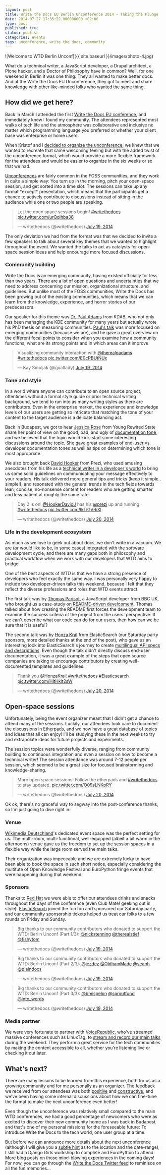 ```yaml
---
layout: post
title: Write the Docs EU Berlin Unconference 2014 - Taking the Plunge
date: 2014-07-27 17:35:22.000000000 +02:00
type: post
published: true
status: publish
categories: events
tags: unconference, write the docs, community
---
```


![Welcome to WTD Berlin Unconf]({{ site.baseurl }}/images/photo-4.jpg)

What do a technical writer, a JavaScript developer, a Drupal architect, a Plone hacker, and a Doctor of Philosophy have in common? Well, for one weekend in Berlin it was one thing: They all wanted to make better docs. And at the Write the Docs EU Unconference, they got to meet and share knowledge with other like-minded folks who wanted the same thing.

How did we get here?
--------------------

Back in March I attended the first [Write the Docs EU conference](http://docsideofthemoon.com/2014/05/17/write-the-docs-eu-2014/ "Write the Docs EU 2014, the beginning of my journey as a documentarian"), and immediately knew I found my community. The attendees represented most walks of tech life and the atmosphere was collaborative and inclusive no matter which programming language you preferred or whether your client base was enterprise or home users.

When Kristof and I [decided to organize the unconference](http://docsideofthemoon.com/2014/05/27/call-to-action-wtd-eu-berlin/ "Call to action – Write the Docs EU Unconference Berlin!"), we knew that we wanted to recreate that same welcoming feeling but with the added twist of the unconference format, which would provide a more flexible framework for the attendees and would be easier to organize in the six weeks or so that we had.

[Unconferences](http://en.wikipedia.org/wiki/Unconference) are fairly common in the FOSS communities, and they work in quite a simple way: You turn up in the morning, pitch your open-space session, and get sorted into a time slot. The sessions can take up any format \*except\* presentation, which means that the participants get a chance to actively contribute to discussions instead of sitting in the audience while one or two people are speaking.

> Let the open space sessions begin! [\#writethedocs](https://twitter.com/hashtag/writethedocs?src=hash) [pic.twitter.com/urQqlhba38](http://t.co/urQqlhba38)
>
> — writethedocs (@writethedocs) [July 19, 2014](https://twitter.com/writethedocs/statuses/490433657245814784)

The only deviation we had from the format was that we decided to invite a few speakers to talk about several key themes that we wanted to highlight throughout the event. We wanted the talks to act as catalysts for open-space session ideas and help encourage more focused discussions.

### Community building

Write the Docs is an emerging community, having existed officially for less than two years. There are a lot of open questions and uncertainties that we need to address concerning our mission, organizational structure, and guidelines. But unlike most of the FOSS communities, Write the Docs has been growing out of the existing communities, which means that we can learn from the knowledge, experience, and horror stories of our predecessors.

Our speaker for this theme was [Dr. Paul Adams](https://twitter.com/therealpadams) from KDAB, who not only has been managing the KDE community for many years but actually wrote his PhD thesis on measuring communities. [Paul's talk](http://lanyrd.com/2014/write-the-docs-eu-berlin-unconference/sdbfrr/) was more focused on emerging communities (because we are), and he gave a great overview on the different focal points to consider when you examine how a community functions, what are its strong points and in which areas can it improve.

> Visualizing community interaction with [@therealpadams](https://twitter.com/therealpadams) [\#writethedocs](https://twitter.com/hashtag/writethedocs?src=hash) [pic.twitter.com/E0cPBUtNUx](http://t.co/E0cPBUtNUx)
>
> — Kay Smoljak (@goatlady) [July 19, 2014](https://twitter.com/goatlady/statuses/490426250931220480)

### Tone and style

In a world where anyone can contribute to an open source project, oftentimes without a formal style guide or prior technical writing background, we tend to run into as many writing styles as there are contributors. Even in the enterprise market, the experience and knowledge levels of our users are getting so intricate that matching the tone of your content to the target audience is a delicate balancing act.

Back in Budapest, we got to hear [Jessica Rose](https://twitter.com/jesslynnrose) from Young Rewired State share her point of view on the good, bad, and ugly of [documentation tone](http://lanyrd.com/2014/write-the-docs-eu-berlin-unconference/sdbhwm/), and we believed that the topic would kick-start some interesting discussions around the topic. She gave great examples of end-user vs. developer documentation tones as well as tips on determining which tone is most appropriate.

We also brought back [David Hooker](https://twitter.com/HookerDavidJ) from Prezi, who used amusing anecdotes from his life as a [technical writer in a developer's world](http://lanyrd.com/2014/write-the-docs-eu-berlin-unconference/sdbfth/) to bring us some solid guidelines on communicating your message effectively to your readers. His talk delivered more general tips and tricks (keep it simple.. simple!), and resonated with the general trends in the tech fields towards lean, concise, no-nonsense content for readers who are getting smarter and less patient at roughly the same rate.

> Day 2 is on! [@HookerDavidJ](https://twitter.com/HookerDavidJ) has his [@prezi](https://twitter.com/prezi) up and running. [\#writethedocs](https://twitter.com/hashtag/writethedocs?src=hash) [pic.twitter.com/IkTiGVRiXl](http://t.co/IkTiGVRiXl)
>
> — writethedocs (@writethedocs) [July 20, 2014](https://twitter.com/writethedocs/statuses/490776490926407680)

### Life in the development ecosystem

As much as we love to geek out about docs, we don't write in a vacuum. We are (or would like to be, in some cases) integrated with the software development cycle, and there are many gaps both in philosophy and practical workflow when we work with our developers that WTD aims to bridge.

One of the best aspects of WTD is that we have a strong presence of developers who feel exactly the same way. I was personally very happy to include two developer-driven talks this weekend, because I felt that they reflect the diverse professions and roles that WTD events attract.

The first talk was by [Thomas Parisot](https://twitter.com/oncletom), a JavaScript developer from BBC UK, who brought us a case-study on [README-driven development](http://lanyrd.com/2014/write-the-docs-eu-berlin-unconference/sdbfry/). Thomas talked about how creating the README first forces the development team to examine the success criteria of the project from the users' perspective: If we can't describe what our code can do for our users, then how can we be sure that it is useful?

The second talk was by [Honza Král](https://twitter.com/HonzaKral) from ElasticSearch (our Saturday party sponsors, more detailed thanks at the end of the post), who gave us an interesting look into ElasticSearch's journey to create [multilingual API specs and descriptions](http://lanyrd.com/2014/write-the-docs-eu-berlin-unconference/sdbftq/). Even though the talk didn't directly discuss end-user documentation, it was a great example of the steps that open source companies are taking to encourage contributors by creating well-documented templates and guidelines.

> Thank you [@HonzaKral](https://twitter.com/HonzaKral)! [\#writethedocs](https://twitter.com/hashtag/writethedocs?src=hash) [\#Elasticsearch](https://twitter.com/hashtag/Elasticsearch?src=hash) [pic.twitter.com/HItHklt2sW](http://t.co/HItHklt2sW)
>
> — writethedocs (@writethedocs) [July 20, 2014](https://twitter.com/writethedocs/statuses/490846614551285760)

Open-space sessions
-------------------

Unfortunately, being the event organizer meant that I didn't get a chance to attend many of the sessions. Luckily, our attendees took care to document the discussions in [Etherpads](https://twitter.com/writethedocs/status/490463718891741184), and we now have a great database of topics and ideas that all can enjoy! I'll be studying these in the next weeks to try and extrapolate ideas for future projects and experiments.

The session topics were wonderfully diverse, ranging from community building to continuous integration and even a session on how to become a technical writer! The session attendance was around 7-12 people per session, which seemed to be a great size for focused brainstorming and knowledge-sharing.

> More open space sessions! Follow the etherpads and [\#writethedocs](https://twitter.com/hashtag/writethedocs?src=hash) to stay updated. [pic.twitter.com/O09sLNKpRY](http://t.co/O09sLNKpRY)
>
> — writethedocs (@writethedocs) [July 20, 2014](https://twitter.com/writethedocs/statuses/490805162102231040)

Ok ok, there's no graceful way to segway into the post-conference thanks, so I'm just going to dive right in:

### Venue

[Wikimedia Deutschland](https://twitter.com/WikimediaDE)'s dedicated event space was the perfect setting for us. The multi-room, multi-functional, well-equipped (albeit a bit warm in the afternoons) venue gave us the freedom to set up the session spaces in a flexible way while the large room served the main talks.

Their organization was impeccable and we are extremely lucky to have been able to book the space in such short notice, especially considering the multitute of Open Knowledge Festival and EuroPython fringe events that were happening during that weekend.

### Sponsors

Thanks to [Red Hat](https://twitter.com/RedHatNews) we were able to offer our attendees drinks and snacks throughout the days of the conference (even Club Mate! geeking out in style). [ElasticSearch](https://twitter.com/elasticsearch) joined the fun too and sponsored our Saturday party, and our community sponsorship tickets helped us treat our folks to a few rounds on Friday and Sunday.

> Big thanks to our community contributors who donated to support the WTD: Berlin Unconf (Part 1/3): [@nickstenning](https://twitter.com/nickstenning) [@therealstief](https://twitter.com/therealstief) [@fishytom](https://twitter.com/Fishytom)
>
> — writethedocs (@writethedocs) [July 19, 2014](https://twitter.com/writethedocs/statuses/490389874818576384)

> Big thanks to our community contributors who donated to support the WTD: Berlin Unconf (Part 2/3): [@jezdez](https://twitter.com/jezdez) [@OldhamMade](https://twitter.com/OldhamMade) [@seanh](https://twitter.com/seanh) [@plaindocs](https://twitter.com/plaindocs)
>
> — writethedocs (@writethedocs) [July 19, 2014](https://twitter.com/writethedocs/statuses/490390091987038208)

> Big thanks to our community contributors who donated to support the WTD: Berlin Unconf (Part 3/3): [@bmispelon](https://twitter.com/bmispelon) [@sproutfund](https://twitter.com/sproutfund) [@into\_words](https://twitter.com/into_words)
>
> — writethedocs (@writethedocs) [July 19, 2014](https://twitter.com/writethedocs/statuses/490390341325819904)

### Media partner

We were very fortunate to partner with [VoiceRepublic](https://twitter.com/VoiceRepublic), who've streamed massive conferences such as LinuxTag, to [stream and record our main talks](https://voicerepublic.com/venues/261) during the weekend. They perform a great service for the tech communities by making the content accessible to all, whether you're listening live or checking it out later.

What's next?
------------

There are many lessons to be learned from this experience, both for us as a growing community and for me personally as an organizer. The feedback we received from our attendees was both [positive](http://t.co/4NEn9ninsS "Floor Dress' blog post") and [constructive](http://www.baggerspion.net/2014/07/report-writethedocs-eu-unconference-or-what-became-of-the-cougars/ "Paul Adam's blog post about WTD unconf"), and we've been having some internal discussions about how we can fine-tune the format to make the next unconference even better!

Even though the unconference was relatively small compared to the main WTD conferences, we had a good percentage of newcomers who were as excited to discover their new community home as I was back in Budapest, and that's one of my personal missions for the foreseeable future: To introduce Write the Docs to the tech world, one user group at a time.

But before we can announce more details about the next unconference (although I will give you a [subtle hint](https://fosdem.org/2015/) as to the location and the date-range), I still had a Django Girls workshop to complete and EuroPython to attend. More blog posts on those mind-blowing experiences in the coming days! For now, you can go through the [Write the Docs Twitter feed](https://twitter.com/writethedocs) to reminisce on all the fun memories...
